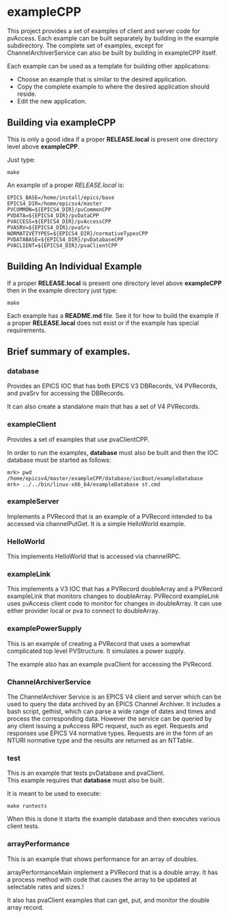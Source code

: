 # exampleCPP

This project provides a set of examples of client and server code for pvAccess.
Each example can be built separately by building in the example subdirectory.
The complete set of examples, except for ChannelArchiverService can also be built by building in exampleCPP itself.

Each example can be used as a template for building other applications:

* Choose an example that is similar to the desired application.
* Copy the complete example to where the desired application should reside.
* Edit the new application.

## Building via exampleCPP

This is only a good idea if a proper **RELEASE.local** is present one directory level above **exampleCPP**.

Just type:

    make

An example of a proper *RELEASE.local* is:

    EPICS_BASE=/home/install/epics/base
    EPICS4_DIR=/home/epicsv4/master
    PVCOMMON=${EPICS4_DIR}/pvCommonCPP
    PVDATA=${EPICS4_DIR}/pvDataCPP
    PVACCESS=${EPICS4_DIR}/pvAccessCPP
    PVASRV=${EPICS4_DIR}/pvaSrv
    NORMATIVETYPES=${EPICS4_DIR}/normativeTypesCPP
    PVDATABASE=${EPICS4_DIR}/pvDatabaseCPP
    PVACLIENT=${EPICS4_DIR}/pvaClientCPP


## Building An Individual Example

If a proper **RELEASE.local** is present one directory level above **exampleCPP** then in the example directory just type:

    make

Each example has a **README.md** file. See it for how to build the example if a proper **RELEASE.local**
does not exist or if the example has special requirements.

## Brief summary of examples.

### database

Provides an EPICS IOC that has both EPICS V3 DBRecords, V4 PVRecords, and pvaSrv for accessing the DBRecords.

It can also create a standalone main that has a set of V4 PVRecords.


### exampleClient

Provides a set of examples that use pvaClientCPP.

In order to run the examples, **database** must also be built and then the IOC database must be started as follows:

    mrk> pwd
    /home/epicsv4/master/exampleCPP/database/iocBoot/exampleDatabase
    mrk> ../../bin/linux-x86_64/exampleDatabase st.cmd


### exampleServer

Implements a PVRecord that is an example of a PVRecord intended to ba accessed via channelPutGet.
It is a simple HelloWorld example.

### HelloWorld

This implements HelloWorld that is accessed via channelRPC.

### exampleLink

This implements a V3 IOC that has a PVRecord doubleArray and a PVRecord exampleLink that monitors changes to doubleArray. PVRecord exampleLink uses pvAccess client code to monitor for changes in doubleArray. It can use either provider local or pva to connect to doubleArray.



### examplePowerSupply

This is an example of creating a PVRecord that uses a somewhat complicated top level PVStructure.
It simulates a power supply.

The example also has an example pvaClient for accessing the PVRecord.

### ChannelArchiverService

The ChannelArchiver Service is an EPICS V4 client and server which can be used
to query the data archived by an EPICS Channel Archiver. It includes a bash
script, gethist, which can parse a wide range of dates and times and process
the corresponding data. However the service can be queried by any client
issuing a pvAccess RPC request, such as eget. Requests and responses use EPICS V4
normative types. Requests are in the form of an NTURI normative type and the results are returned as an NTTable. 

### test

This is an example that tests pvDatabase and pvaClient.   
This example requires that **database** must also be built. 

It is meant to be used to execute:

    make runtests


When this is done it starts the example database and then executes various client tests.

###  arrayPerformance

This is an example that shows performance for an array of doubles.

arrayPerformanceMain implement a PVRecord that is a double array.
It has a process method with code that causes the array to be updated at selectable rates and sizes.!

It also has pvaClient examples that can get, put, and monitor the double array record.


